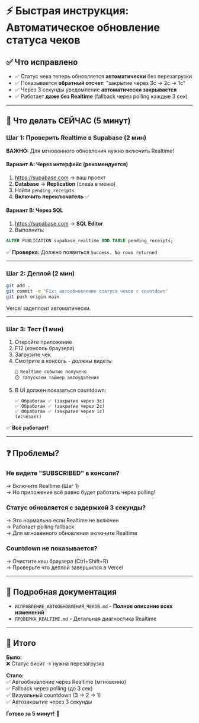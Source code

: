 # ⚡ Быстрая инструкция: Автоматическое обновление статуса чеков

## ✅ Что исправлено

- ✅ Статус чека теперь обновляется **автоматически** без перезагрузки
- ✅ Показывается **обратный отсчет**: "закрытие через 3с → 2с → 1с"
- ✅ Через 3 секунды уведомление **автоматически закрывается**
- ✅ Работает **даже без Realtime** (fallback через polling каждые 3 сек)

---

## 🚀 Что делать СЕЙЧАС (5 минут)

### Шаг 1: Проверить Realtime в Supabase (2 мин)

**ВАЖНО:** Для мгновенного обновления нужно включить Realtime!

#### Вариант A: Через интерфейс (рекомендуется)
1. https://supabase.com → ваш проект
2. **Database** → **Replication** (слева в меню)
3. Найти `pending_receipts`
4. **Включить переключатель** ✅

#### Вариант B: Через SQL
1. https://supabase.com → **SQL Editor**
2. Выполнить:
```sql
ALTER PUBLICATION supabase_realtime ADD TABLE pending_receipts;
```

✅ **Проверка:** Должно появиться `Success. No rows returned`

---

### Шаг 2: Деплой (2 мин)

```bash
git add .
git commit -m "Fix: автообновление статуса чеков с countdown"
git push origin main
```

Vercel задеплоит автоматически.

---

### Шаг 3: Тест (1 мин)

1. Откройте приложение
2. F12 (консоль браузера)
3. Загрузите чек
4. Смотрите в консоль - должны видеть:
   ```
   📡 Realtime событие получено
   ⏱️ Запускаем таймер автоудаления
   ```
5. В UI должен показаться countdown:
   ```
   ✅ Обработан ✅ (закрытие через 3с)
   ✅ Обработан ✅ (закрытие через 2с)
   ✅ Обработан ✅ (закрытие через 1с)
   (исчезает)
   ```

✅ **Всё работает!**

---

## ❓ Проблемы?

### Не видите "SUBSCRIBED" в консоли?
→ Включите Realtime (Шаг 1)  
→ Но приложение всё равно будет работать через polling!

### Статус обновляется с задержкой 3 секунды?
→ Это нормально если Realtime не включен  
→ Работает polling fallback  
→ Для мгновенного обновления включите Realtime

### Countdown не показывается?
→ Очистите кеш браузера (Ctrl+Shift+R)  
→ Проверьте что деплой завершился в Vercel

---

## 📖 Подробная документация

- `ИСПРАВЛЕНИЕ_АВТООБНОВЛЕНИЯ_ЧЕКОВ.md` - **Полное описание всех изменений**
- `ПРОВЕРКА_REALTIME.md` - Детальная диагностика Realtime

---

## 🎯 Итого

**Было:**  
❌ Статус висит → нужна перезагрузка

**Стало:**  
✅ Автообновление через Realtime (мгновенно)  
✅ Fallback через polling (до 3 сек)  
✅ Визуальный countdown (3 → 2 → 1)  
✅ Автозакрытие через 3 секунды  

**Готово за 5 минут!** 🎉

